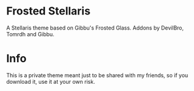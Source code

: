 # Frosted Stellaris
A Stellaris theme based on Gibbu's Frosted Glass. Addons by DevilBro, Tomrdh and Gibbu.

# Info
This is a private theme meant just to be shared with my friends, so if you download it, use it at your own risk.

